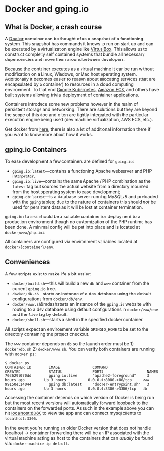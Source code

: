 # Docker and gping.io

## What is Docker, a crash course

A [Docker][docker] container can be thought of as a snapshot of a functioning
system. This snapshot has commands it knows to run on start up and can be
executed by a virtualization engine like [VirtualBox][vb].  This allows us to
construct completly self contained systems that bundle all necessary
dependencies and move them around between developers.

Because the container executes as a virtual machine it can be run without
modification on a Linux, Windows, or Mac host operating system. Additionally it
becomes easier to reason about allocating services (that are encapsulated by a
container) to resources in a cloud computing environment. To that end
[Google Kubernetes][k8s], [Amazon ECS][ecs], and others have built systems
allowing trivial deployment of container applications.

Containers introduce some new problems however in the realm of persistent
storage and networking. There are solutions but they are beyond the scope of
this doc and often are tightly integrated with the particular execution engine
being used (dev machine virtualization, AWS ECS, etc.).

Get docker from [here][get-docker], there is also a lot of additional
information there if you want to know more about how it works.

[docker]: https://www.docker.com/
[vb]: https://www.virtualbox.org/
[k8s]: http://kubernetes.io/
[ecs]: https://aws.amazon.com/ecs/
[get-docker]: https://www.docker.com/products/overview

<a name="containers"></a>
## gping.io Containers

To ease development a few containers are defined for `gping.io`:

- `gping.io:latest`&mdash;contains a functioning Apache webserver and PHP
   interpreter;
- `gping.io:live`&mdash;contains the same Apache / PHP combination as the
   `latest` tag but sources the actual website from a directory mounted from
   the host operating system to ease development;
- `gping.db:latest`&mdash;is a database server running MySQLv8 and preloaded
   with the `gping` tables; due to the nature of containers this should _not_
   be used for persistent data as it will be lost at container termination.

`gping.io:latest` should be a suitable container for deployment to a production
environment though no customization of the PHP runtime has been done. A minimal
config will be put into place and is located at `docker/www/php.ini`.

All containers are configured via environment variables located at
`docker/{container}/env`.

<a name="conveniences"></a>
## Conveniences

A few scripts exist to make life a bit easier:

- `docker/build.sh`&mdash;this will build a new `db` and `www` container from
   the current `gping.io` tree.
- `docker/db.sh`&mdash;starts an instance of a dev database using the default
   configurations from `docker/db/env`.
- `docker/www.sh`&mdashstarts an instance of the `gping.io` website with
   routing to a dev database using default configurations in `docker/www/env`
   and the `live` tag by default.
- `docker/shell.sh`&mdash;starts a shell in the specified docker container.

All scripts expect an environment variable `GPINGIO_HOME` to be set to the
directory containing the project checkout.

The `www` container depends on `db` so the launch order must be 1) `docker/db.sh`
2) `docker/www.sh`. You can verify both containers are running with `docker ps`:

```
$ docker ps
CONTAINER ID        IMAGE               COMMAND                  CREATED             STATUS              PORTS                    NAMES
7036297070dd        gping.io:live       "apache2-foreground"     3 hours ago         Up 3 hours          0.0.0.0:8080->80/tcp     www
99150e314044        gping.db:latest     "docker-entrypoint.sh"   3 hours ago         Up 3 hours          0.0.0.0:3306->3306/tcp   db
```

Accessing the container depends on which version of Docker is being run but the
most recent versions will automatically forward loopback to the containers on
the forwarded ports. As such in the example above you can hit
[localhost:8080][lh] to view the app and can connect mysql clients to
`localhost:3306`.

In the event you're running an older Docker version that does not handle
localhost -> container forwarding there will be an IP associated with the
virtual machine acting as host to the containers that can _usually_ be found
via: `docker-machine ip default`.

[lh]: http://localhost:8080/
